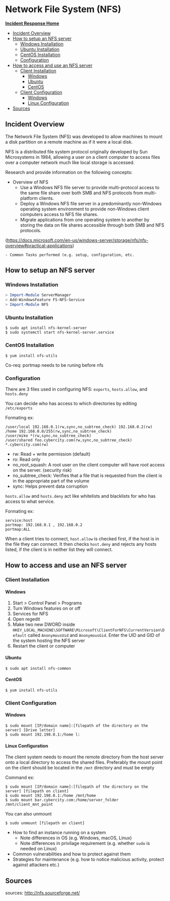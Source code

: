 # Network File System (NFS)

[**Incident Response Home**](../README.md)
- [Incident Overview](#Incident-Overview)
- [How to setup an NFS server](#How-to-setup-an-NFS-server)
	- [Windows Installation](#Windows-Installation)
	- [Ubuntu Installation](#Ubuntu-Installation)
	- [CentOS Installation](#CentOS-Installation)
	- [Configuration](#Configuration)
- [How to access and use an NFS server](#How-to-access-and-use-an-NFS-server)
	- [Client Installation](#Client-Installation)
		- [Windows](#Windows)
		- [Ubuntu](#Ubuntu)
		- [CentOS](#CentOS)
	- [Client Configuration](#Client-Configuration)
		- [Windows](#Windows)
		- [Linux Configuration](#Linux-Configuration)
- [Sources](#Sources)

## Incident Overview

The Network File System (NFS) was developed to allow machines to mount a disk partition on a remote machine as if it were a local disk.

NFS is a distributed file system protocol originally developed by Sun Microsystems in 1984, allowing a user on a client computer to access files over a computer network much like local storage is accessed. 

Research and provide information on the following concepts:  

- Overview of NFS
	- Use a Windows NFS file server to provide multi-protocol access to the same file share over both SMB and NFS protocols from multi- platform clients.
	- Deploy a Windows NFS file server in a predominantly non-Windows operating system environment to provide non-Windows client computers access to NFS file shares.
	- Migrate applications from one operating system to another by storing the data on file shares accessible through both SMB and NFS protocols.

(https://docs.microsoft.com/en-us/windows-server/storage/nfs/nfs-overview#practical-applications)

	- Common Tasks performed (e.g. setup, configuration, etc.

## How to setup an NFS server

### Windows Installation

```powershell
> Import-Module ServerManager
> Add-WindowsFeature FS-NFS-Service
> Import-Module NFS
```

### Ubuntu Installation

```shell
$ sudo apt install nfs-kernel-server
$ sudo systemctl start nfs-kernel-server.service
```

### CentOS Installation

```shell
$ yum install nfs-utils
```

Co-req: portmap needs to be runing before nfs

### Configuration

There are 3 files used in configuring NFS: `exports`, `hosts.allow`, and `hosts.deny`

You can decide who has access to which directories by editing `/etc/exports`

Formating ex:

```
/user/local 192.168.0.1(rw,sync,no_subtree_check) 192.168.0.2(rw)
/home 192.168.0.0/255(rw,sync,no_subtree_check)
/user/mike *(rw,sync,no_subtree_check)
/user/shared foo.cybercity.com(rw,sync,no_subtree_check) *.cybercity.com(rw)
```

- rw: Read + write permission (default)
- ro: Read only
- no_root_squash: A root user on the client computer will have root access on the server. (security risk)
- no_subtree_check: Verifies that a file that is requested from the client is in the appropriate part of the volume
- sync: Helps prevent data corruption 

`hosts.allow` and `hosts.deny` act like whitelists and blacklists for who has access to what service.

Formating ex:

```
service:host
portmap: 192.168.0.1 , 192.168.0.2
portmap:ALL
```

When a client tries to connect, `host.allow` is checked first, if the host is in the file they can connect. It then checks `host.deny` and rejects any hosts listed, if the client is in neither list they will connect.

## How to access and use an NFS server

### Client Installation

#### Windows

1. Start > Control Panel > Programs
2. Turn Windows features on or off
3. Services for NFS
4. Open regedit
5. Make two new DWORD inside `HKEY_LOCAL_MACHINE\SOFTWARE\Microsoft\ClientForNFS\CurrentVersion\Default` called `AnonymousUid` and `AnonymousGid`. Enter the UID and GID of the system hosting the NFS server
6. Restart the client or computer

#### Ubuntu

```shell
$ sudo apt install nfs-common
```

#### CentOS

```shell
$ yum install nfs-utils
```

### Client Configuration

#### Windows

	$ sudo mount [IP/domain name]:[filepath of the directory on the server] [Drive letter]
	$ sudo mount 192.198.0.1:/home l:

#### Linux Configuration

The client system needs to mount the remote directory from the host server onto a local directory to access the shared files. Preferably the mount point on the client should be located in the ```/mnt``` directory and must be empty

Command ex:

```shell
$ sudo mount [IP/domain name]:[filepath of the directory on the server] [filepath on client]
$ sudo mount 192.198.0.1:/home /mnt/home
$ sudo mount bar.cybercity.com:/home/server_folder /mnt/client_mnt_point
```

You can also unmount

```shell
$ sudo unmount [filepath on client]  
```

- How to find an instance running on a system
	- Note differences in OS (e.g. Windows, macOS, Linux)
	- Note differences in privilage requirement (e.g. whether ```sudo``` is needed on Linux)
- Common vulnerabilities and how to protect against them
- Strategies for maintenance (e.g. how to notice malicious activity, protect against attackers etc.)

## Sources

sources: http://nfs.sourceforge.net/
